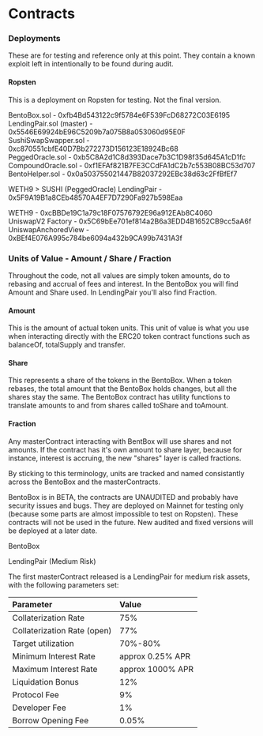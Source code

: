 # Contracts

### Deployments

These are for testing and reference only at this point. They contain a known exploit left in intentionally to be found during audit.

#### Ropsten

This is a deployment on Ropsten for testing. Not the final version.

BentoBox.sol - 0xfb4Bd543122c9f5784e6F539FcD68272C03E6195  
LendingPair.sol \(master\) - 0x5546E69924bE96C5209b7a075B8a053060d95E0F  
SushiSwapSwapper.sol - 0xc870551cbfE40D7Bb272273D156123E18924Bc68  
PeggedOracle.sol - 0xb5C8A2d1C8d393Dace7b3C1D98f35d645A1cD1fc  
CompoundOracle.sol - 0xf1EFAf821B7FE3CCdFA1dC2b7c553B08BC53d707  
BentoHelper.sol - 0x0a503755021447B82037292EBc38d63c2FfBfEf7  
  
WETH9 &gt; SUSHI \(PeggedOracle\) LendingPair - 0x5F9A19B1a8CEb48570A4EF7D7290Fa927b598Eaa

WETH9 - 0xcBBDe19C1a79c18F07576792E96a912EAb8C4060  
UniswapV2 Factory - 0x5C69bEe701ef814a2B6a3EDD4B1652CB9cc5aA6f  
UniswapAnchoredView - 0xBEf4E076A995c784be6094a432b9CA99b7431A3f  
  


### Units of Value - Amount / Share / Fraction

Throughout the code, not all values are simply token amounts, do to rebasing and accrual of fees and interest. In the BentoBox you will find Amount and Share used. In LendingPair you'll also find Fraction.

#### Amount

This is the amount of actual token units. This unit of value is what you use when interacting directly with the ERC20 token contract functions such as balanceOf, totalSupply and transfer.

#### Share

This represents a share of the tokens in the BentoBox. When a token rebases, the total amount that the BentoBox holds changes, but all the shares stay the same. The BentoBox contract has utility functions to translate amounts to and from shares called toShare and toAmount.

#### Fraction

Any masterContract interacting with BentBox will use shares and not amounts. If the contract has it's own amount to share layer, because for instance, interest is accruing, the new "shares" layer is called fractions.

By sticking to this terminology, units are tracked and named consistantly across the BentoBox and the masterContracts.



BentoBox is in BETA, the contracts are UNAUDITED and probably have security issues and bugs. They are deployed on Mainnet for testing only \(because some parts are almost impossible to test on Ropsten\). These contracts will not be used in the future. New audited and fixed versions will be deployed at a later date.

BentoBox

LendingPair \(Medium Risk\)

The first masterContract released is a LendingPair for medium risk assets, with the following parameters set:

| Parameter | Value |
| :--- | :--- |
| Collaterization Rate | 75% |
| Collaterization Rate \(open\) | 77% |
| Target utilization | 70%-80% |
| Minimum Interest Rate | approx 0.25% APR |
| Maximum Interest Rate | approx 1000% APR |
| Liquidation Bonus | 12% |
| Protocol Fee | 9% |
| Developer Fee | 1% |
| Borrow Opening Fee | 0.05% |

